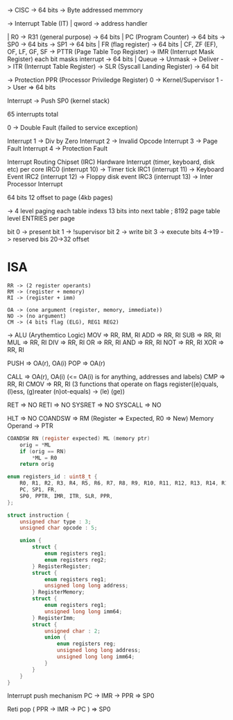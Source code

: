 -> CISC
-> 64 bits
-> Byte addressed memmory

-> Interrupt Table (IT)
    | qword -> address handler

| R0 -> R31 (general purpose) -> 64 bits
| PC (Program Counter) -> 64 bits
-> SP0 -> 64 bits
-> SP1 -> 64 bits
| FR (flag register) -> 64 bits
| CF, ZF (EF), OF, LF, GF, SF
-> PTTR (Page Table Top Register)
-> IMR (Interrupt Mask Register) each bit masks interrupt -> 64 bits
 | Queue -> Unmask -> Deliver
-> ITR (Interrupt Table Register)
-> SLR (Syscall Landing Register) -> 64 bit

-> Protection
    PPR (Processor Priviledge Register) 0 -> Kernel/Supervisor 1 -> User => 64 bits

Interrupt -> Push SP0 (kernel stack)

65 interrupts total

0 -> Double Fault (failed to service exception)

Interrupt 1 -> Div by Zero
Interrupt 2 -> Invalid Opcode
Interrupt 3 -> Page Fault
Interrupt 4 -> Protection Fault

Interrupt Routing Chipset (IRC) Hardware Interrupt (timer, keyboard, disk etc) per core
    IRC0 (interrupt 10) -> Timer tick
    IRC1 (interrupt 11) -> Keyboard Event
    IRC2 (interrupt 12) -> Floppy disk event
    IRC3 (interrupt 13) -> Inter Processor Interrupt

64 bits
12 offset to page (4kb pages)

-> 4 level paging each table indexs 13 bits into next table
; 8192 page table level ENTRIES per page

bit 0 -> present
bit 1 -> !supervisor
bit 2 -> write
bit 3 -> execute
bits 4->19 -> reserved
bis 20->32 offset

# ISA

    RR -> (2 register operants)
    RM -> (register + memory)
    RI -> (register + imm)

    OA -> (one argument (register, memory, immediate))
    NO -> (no argument)
    CM -> (4 bits flag (ELG), REG1 REG2)

-> ALU (Arythemtico Logic)
MOV => RR, RM, RI
ADD  => RR, RI
SUB => RR, RI
MUL => RR, RI
DIV => RR, RI
OR => RR, RI
AND => RR, RI
NOT => RR, RI
XOR => RR, RI

PUSH => OA(r), OA(i)
POP => OA(r)

CALL => OA(r), OA(i) (<= OA(i) is for anything, addresses and labels)
CMP => RR, RI
CMOV => RR, RI (3 functions that operate on flags register((e)quals, (l)ess, (g)reater (n)ot-equals) -> (le) (ge))

RET => NO
RETI => NO
SYSRET => NO
SYSCALL => NO

HLT => NO
COANDSW => RM (Register => Expected, R0 => New) Memory Operand -> PTR
```c
COANDSW RN (register expected) ML (memory ptr)
    orig = *ML
    if (orig == RN)
        *ML = R0
    return orig
```

```c
enum registers_id : uint8_t {
    R0, R1, R2, R3, R4, R5, R6, R7, R8, R9, R10, R11, R12, R13, R14, R15, R16, R17, R18, R19, R20, R21, R22, R23, R24, R25, R26, R27, R28, R29, R30, R31, 
    PC, SP1, FR,
    SP0, PPTR, IMR, ITR, SLR, PPR,
};

struct instruction {
    unsigned char type : 3;
    unsigned char opcode : 5;

    union {
        struct {
            enum registers reg1;
            enum registers reg2;
        } RegisterRegister;
        struct {
            enum registers reg1;
            unsigned long long address;
        } RegisterMemory;
        struct {
            enum registers reg1;
            unsigned long long imm64;
        } RegisterImm;
        struct {
            unsigned char : 2;
            union {
                enum registers reg;
                unsigned long long address;
                unsigned long long imm64;
            }
        }
    }
}
```

Interrupt push mechanism
PC -> IMR -> PPR => SP0

Reti pop ( PPR -> IMR -> PC ) => SP0
